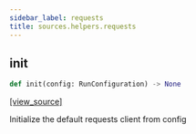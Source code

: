 ```yaml
---
sidebar_label: requests
title: sources.helpers.requests
---
```


## init

```python
def init(config: RunConfiguration) -> None
```

[[view_source]](https://github.com/dlt-hub/dlt/blob/9857029af018a582dd24da4070562f58bb7e9fc5/dlt/sources/helpers/requests/__init__.py#L34)

Initialize the default requests client from config

